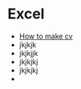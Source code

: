 # Excel

* [How to make cv ](https://itsmecevi.github.io/)
* jkjkjk
* jkjkjjk
* jkjkjkj
* jkjkjkj
* 
